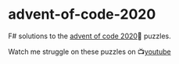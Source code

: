 # advent-of-code-2020

F# solutions to the [advent of code 2020](https://adventofcode.com/2020)🎄 puzzles.

Watch me struggle on these puzzles on 📺[youtube](https://www.youtube.com/playlist?list=PL8gDpwTEj4yLubjI9fMwzDlp_vH0lc8q5)
